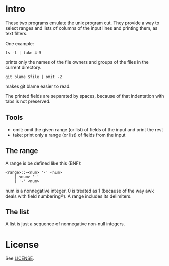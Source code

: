 Intro
=====

These two programs emulate the unix program cut.
They provide a way to select ranges and lists of
columns of the input lines and printing them, as
text filters.

One example:

	ls -l | take 4-5

prints only the names of the file owners and groups
of the files in the current directory.

	git blame $file | omit -2

makes git blame easier to read.

The printed fields are separated by spaces, because of that
indentation with tabs is not preserved.

Tools
-----

* omit: omit the given range (or list) of fields of the input and print the rest
* take: print only a range (or list) of fields from the input

The range
---------

A range is be defined like this (BNF):

	<range>::=<num> '-' <num>
		| <num> '-'
		| '-' <num>

num is a nonnegative integer. 0 is treated as 1 (because of the way awk
deals with field numbering®). A range includes its delimiters.

The list
--------

A list is just a sequence of nonnegative non-null integers.

License
=======

See [LICENSE](./LICENSE).
